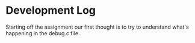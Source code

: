 # Development Log 

Starting off the assignment our first thought is to try to understand what's happening in the debug.c file. 